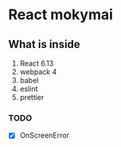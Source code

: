 # React mokymai

## What is inside
1. React 6.13
1. webpack 4
1. babel
1. eslint
1. prettier

### TODO
* [x] OnScreenError

